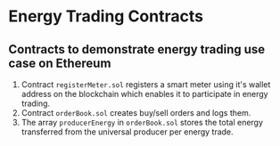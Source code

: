 # Energy Trading Contracts

## Contracts to demonstrate energy trading use case on Ethereum

1. Contract `registerMeter.sol` registers a smart meter using it's wallet address on the blockchain which enables it to participate in energy trading.
2. Contract `orderBook.sol` creates buy/sell orders and logs them.
3. The array `producerEnergy` in `orderBook.sol` stores the total energy transferred from the universal producer per energy trade.
